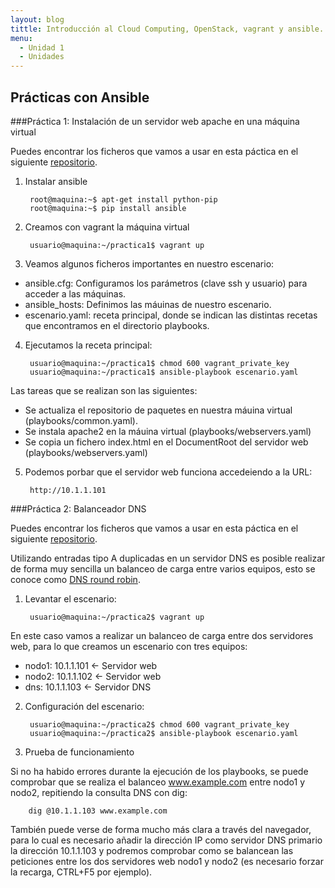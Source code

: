 ```yaml
---
layout: blog
tittle: Introducción al Cloud Computing, OpenStack, vagrant y ansible. 
menu:
  - Unidad 1
  - Unidades
---
```

## Prácticas con Ansible

###Práctica 1: Instalación de un servidor web apache en una máquina virtual

Puedes encontrar los ficheros que vamos a usar en esta páctica en el siguiente [repositorio](https://github.com/iesgn/cloud/tree/gh-pages/curso/u1/practicas/ansible/practica1).

1) Instalar ansible

        root@maquina:~$ apt-get install python-pip
        root@maquina:~$ pip install ansible
 
2) Creamos con vagrant la máquina virtual

        usuario@maquina:~/practica1$ vagrant up
        
3) Veamos algunos ficheros importantes en nuestro escenario:

* ansible.cfg: Configuramos los parámetros (clave ssh y usuario) para acceder a las máquinas.
* ansible_hosts: Definimos las máuinas de nuestro escenario.
* escenario.yaml: receta principal, donde se indican las distintas recetas que encontramos en el directorio playbooks.

4) Ejecutamos la receta principal:

        usuario@maquina:~/practica1$ chmod 600 vagrant_private_key
        usuario@maquina:~/practica1$ ansible-playbook escenario.yaml
        
Las tareas que se realizan son las siguientes:

* Se actualiza el repositorio de paquetes en nuestra máuina virtual (playbooks/common.yaml).
* Se instala apache2 en la máuina virtual (playbooks/webservers.yaml)
* Se copia un fichero index.html en el DocumentRoot del servidor web (playbooks/webservers.yaml)
   	
5) Podemos porbar que el servidor web funciona accedeiendo a la URL:

        http://10.1.1.101
     
        
###Práctica 2: Balanceador DNS

Puedes encontrar los ficheros que vamos a usar en esta páctica en el siguiente [repositorio](https://github.com/iesgn/cloud/tree/gh-pages/curso/u1/practicas/ansible/practica2).

Utilizando entradas tipo A duplicadas en un servidor DNS es posible realizar de forma muy sencilla un balanceo de carga entre varios equipos, esto se conoce como [DNS round robin](http://en.wikipedia.org/wiki/Round-robin_DNS).

1) Levantar el escenario:

        usuario@maquina:~/practica2$ vagrant up

En este caso vamos a realizar un balanceo de carga entre dos servidores web, para lo que creamos un escenario con tres equipos:

* nodo1: 10.1.1.101 <- Servidor web
* nodo2: 10.1.1.102 <- Servidor web
* dns: 10.1.1.103 <- Servidor DNS

2) Configuración del escenario:

        usuario@maquina:~/practica2$ chmod 600 vagrant_private_key
        usuario@maquina:~/practica2$ ansible-playbook escenario.yaml
        
3) Prueba de funcionamiento

Si no ha habido errores durante la ejecución de los playbooks, se puede comprobar que se realiza el balanceo www.example.com entre nodo1 y nodo2, repitiendo la consulta DNS con dig:

        dig @10.1.1.103 www.example.com

También puede verse de forma mucho más clara a través del navegador, para lo cual es necesario añadir la dirección IP como servidor DNS primario la dirección 10.1.1.103 y podremos comprobar como se balancean las peticiones entre los dos servidores web nodo1 y nodo2 (es necesario forzar la recarga, CTRL+F5 por ejemplo).
